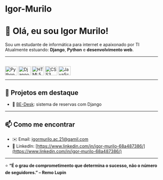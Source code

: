 # Igor-Murilo
# 👋 Olá, eu sou Igor Murilo!

Sou um estudante de informática para internet e apaixonado por TI 
Atualmente estuando: **Django**, **Python** e **desenvolvimento web**.

---


<div style="display: inline_block"><br>
  <img align="center" alt="Python" height="30" width="40" src="https://cdn.jsdelivr.net/gh/devicons/devicon/icons/python/python-original.svg">
  <img align="center" alt="Django" height="30" width="40" src="https://cdn.jsdelivr.net/gh/devicons/devicon/icons/django/django-plain.svg">
  <img align="center" alt="HTML5" height="30" width="40" src="https://cdn.jsdelivr.net/gh/devicons/devicon/icons/html5/html5-original.svg">
  <img align="center" alt="CSS3" height="30" width="40" src="https://cdn.jsdelivr.net/gh/devicons/devicon/icons/css3/css3-original.svg">
  <img align="center" alt="JavaScript" height="30" width="40" src="https://cdn.jsdelivr.net/gh/devicons/devicon/icons/javascript/javascript-original.svg">
</div>

---

## 💼 Projetos em destaque
- 🧩 [BE-Desk](https://github.com/WilliannyLima/BE-Desk): sistema de reservas com Django  


---

## 📫 Como me encontrar
- ✉️ Email: [igormurilo.ac.21@gamil.com](mailto:igormurilo.ac.21@gmail.com)
- 💼 LinkedIn: [https://www.linkedin.com/in/igor-murilo-68a487386/](https://www.linkedin.com/in/igor-murilo-68a487386/)


---

⭐ **“É o grau de comprometimento que determina o sucesso, não o número de seguidores.” – Remo Lupin**

